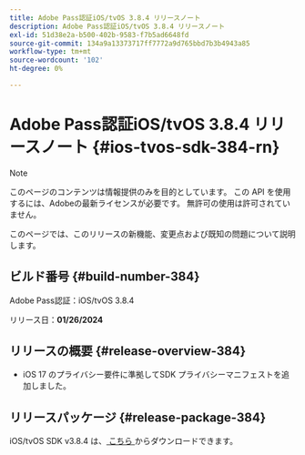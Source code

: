 ```yaml
---
title: Adobe Pass認証iOS/tvOS 3.8.4 リリースノート
description: Adobe Pass認証iOS/tvOS 3.8.4 リリースノート
exl-id: 51d38e2a-b500-402b-9583-f7b5ad6648fd
source-git-commit: 134a9a13373717ff7772a9d765bbd7b3b4943a85
workflow-type: tm+mt
source-wordcount: '102'
ht-degree: 0%

---
```


# Adobe Pass認証iOS/tvOS 3.8.4 リリースノート {#ios-tvos-sdk-384-rn}

>[!NOTE]
>
>このページのコンテンツは情報提供のみを目的としています。 この API を使用するには、Adobeの最新ライセンスが必要です。 無許可の使用は許可されていません。

このページでは、このリリースの新機能、変更点および既知の問題について説明します。

## ビルド番号 {#build-number-384}

Adobe Pass認証：iOS/tvOS 3.8.4

リリース日：**01/26/2024**

## リリースの概要 {#release-overview-384}

* iOS 17 のプライバシー要件に準拠してSDK プライバシーマニフェストを追加しました。

## リリースパッケージ {#release-package-384}

iOS/tvOS SDK v3.8.4 は、[ こちら ](https://tve.zendesk.com/hc/en-us/articles/204963209-iOS-tvOS-Native-AccessEnabler-Library) からダウンロードできます。
